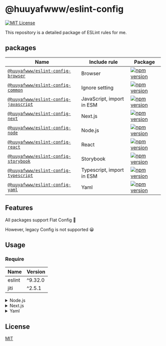 # @huuyafwww/eslint-config


[![MIT License](https://img.shields.io/badge/License-MIT-green.svg)](https://choosealicense.com/licenses/mit/)

This repository is a detailed package of ESLint rules for me.


## packages

|Name|Include rule|Package|
|---|---|---|
|[`@huuyafwww/eslint-config-browser`](packages/eslint-config-browser)|Browser|[![npm version](https://badge.fury.io/js/@huuyafwww%2Feslint-config-browser.svg)](https://www.npmjs.com/package/@huuyafwww/eslint-config-browser)|
|[`@huuyafwww/eslint-config-common`](packages/eslint-config-common)|Ignore setting|[![npm version](https://badge.fury.io/js/@huuyafwww%2Feslint-config-common.svg)](https://www.npmjs.com/package/@huuyafwww/eslint-config-common)|
|[`@huuyafwww/eslint-config-javascript`](packages/eslint-config-javascript)|JavaScript, import in ESM|[![npm version](https://badge.fury.io/js/@huuyafwww%2Feslint-config-javascript.svg)](https://www.npmjs.com/package/@huuyafwww/eslint-config-javascript)|
|[`@huuyafwww/eslint-config-next`](packages/eslint-config-next)|Next.js|[![npm version](https://badge.fury.io/js/@huuyafwww%2Feslint-config-next.svg)](https://www.npmjs.com/package/@huuyafwww/eslint-config-next)|
|[`@huuyafwww/eslint-config-node`](packages/eslint-config-node)|Node.js|[![npm version](https://badge.fury.io/js/@huuyafwww%2Feslint-config-node.svg)](https://www.npmjs.com/package/@huuyafwww/eslint-config-node)|
|[`@huuyafwww/eslint-config-react`](packages/eslint-config-react)|React|[![npm version](https://badge.fury.io/js/@huuyafwww%2Feslint-config-react.svg)](https://www.npmjs.com/package/@huuyafwww/eslint-config-react)|
|[`@huuyafwww/eslint-config-storybook`](packages/eslint-config-storybook)|Storybook|[![npm version](https://badge.fury.io/js/@huuyafwww%2Feslint-config-storybook.svg)](https://www.npmjs.com/package/@huuyafwww/eslint-config-storybook)|
|[`@huuyafwww/eslint-config-typescript`](packages/eslint-config-typescript)|Typescript, import in ESM|[![npm version](https://badge.fury.io/js/@huuyafwww%2Feslint-config-typescript.svg)](https://www.npmjs.com/package/@huuyafwww/eslint-config-typescript)|
|[`@huuyafwww/eslint-config-yaml`](packages/eslint-config-yaml)|Yaml|[![npm version](https://badge.fury.io/js/@huuyafwww%2Feslint-config-yaml.svg)](https://www.npmjs.com/package/@huuyafwww/eslint-config-yaml)|


## Features

All packages support Flat Config 🚀

However, legacy Config is not supported 😀

## Usage

### Require

|Name|Version|
|---|---|
|eslint|^9.32.0|
|jiti|^2.5.1|

<details>

<summary>Node.js</summary>

### Installation

```sh
pnpm add -D @huuyafwww/eslint-config-common @huuyafwww/eslint-config-javascript @huuyafwww/eslint-config-typescript @huuyafwww/eslint-config-node @praha/eslint-config-definer
```

### eslint.config.ts

```typescript
import { common } from '@huuyafwww/eslint-config-common';
import { javascript } from '@huuyafwww/eslint-config-javascript';
import { node } from '@huuyafwww/eslint-config-node';
import { typescript } from '@huuyafwww/eslint-config-typescript';
import { define } from '@praha/eslint-config-definer';

import type { Linter } from 'eslint';

const config = define([
  common,
  javascript,
  typescript,
  node,
]);

export default config({
  tsconfigPath: './tsconfig.json',
}) satisfies Linter.Config[];
```

</details>

<details>

<summary>Next.js</summary>

### Installation

```sh
pnpm add -D @huuyafwww/eslint-config-common @huuyafwww/eslint-config-javascript @huuyafwww/eslint-config-typescript @huuyafwww/eslint-config-browser @huuyafwww/eslint-config-react @huuyafwww/eslint-config-next @praha/eslint-config-definer

# Optional
pnpm add -D @huuyafwww/eslint-config-storybook
```

### eslint.config.ts

```typescript
import { browser } from '@huuyafwww/eslint-config-browser';
import { common } from '@huuyafwww/eslint-config-common';
import { javascript } from '@huuyafwww/eslint-config-javascript';
import { next } from '@huuyafwww/eslint-config-next';
import { react } from '@huuyafwww/eslint-config-react';
import { storybook } from '@huuyafwww/eslint-config-storybook';
import { typescript } from '@huuyafwww/eslint-config-typescript';
import { define } from '@praha/eslint-config-definer';

import type { Linter } from 'eslint';

const config = define([
  common,
  javascript,
  typescript,
  browser,
  react,
  next,
  storybook, // Optional
]);

export default config({
  tsconfigPath: './tsconfig.json',
}) satisfies Linter.Config[];
```

</details>

<details>

<summary>Yaml</summary>

### Installation

```sh
pnpm add -D @huuyafwww/eslint-config-yaml @praha/eslint-config-definer
```

### eslint.config.ts

```typescript
import { yaml } from '@huuyafwww/eslint-config-yaml';
import { define } from '@praha/eslint-config-definer';

import type { Linter } from 'eslint';

const config = define([
  yaml,
]);

export default config({}) satisfies Linter.Config[];
```

</details>

## License

[MIT](https://github.com/huuyafwww/eslint-config/blob/main/LICENSE)
